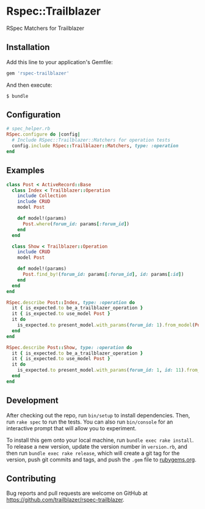 # Rspec::Trailblazer

RSpec Matchers for Trailblazer

## Installation

Add this line to your application's Gemfile:

```ruby
gem 'rspec-trailblazer'
```

And then execute:

    $ bundle

## Configuration

```ruby
# spec_helper.rb
RSpec.configure do |config|
  # Include RSpec::Trailblazer::Matchers for operation tests
  config.include RSpec::Trailblazer::Matchers, type: :operation
end
```

## Examples

```ruby
class Post < ActiveRecord::Base
  class Index < Trailblazer::Operation
    include Collection
    include CRUD
    model Post

    def model!(params)
      Post.where(forum_id: params[:forum_id])
    end
  end

  class Show < Trailblazer::Operation
    include CRUD
    model Post

    def model!(params)
      Post.find_by!(forum_id: params[:forum_id], id: params[:id])
    end
  end
end
```

```ruby
RSpec.describe Post::Index, type: :operation do
  it { is_expected.to be_a_trailblazer_operation }
  it { is_expected.to use_model Post }
  it do
    is_expected.to present_model.with_params(forum_id: 1).from_model(Post).wich_receive(:where).with(forum_id: 1)
  end
end

RSpec.describe Post::Show, type: :operation do
  it { is_expected.to be_a_trailblazer_operation }
  it { is_expected.to use_model Post }
  it do
    is_expected.to present_model.with_params(forum_id: 1, id: 11).from_model(Post).wich_receive(:find_by!).with(forum_id: 1, id: 11)
  end
end
```

## Development

After checking out the repo, run `bin/setup` to install dependencies. Then, run `rake spec` to run the tests. You can also run `bin/console` for an interactive prompt that will allow you to experiment.

To install this gem onto your local machine, run `bundle exec rake install`. To release a new version, update the version number in `version.rb`, and then run `bundle exec rake release`, which will create a git tag for the version, push git commits and tags, and push the `.gem` file to [rubygems.org](https://rubygems.org).

## Contributing

Bug reports and pull requests are welcome on GitHub at https://github.com/trailblazer/rspec-trailblazer.

